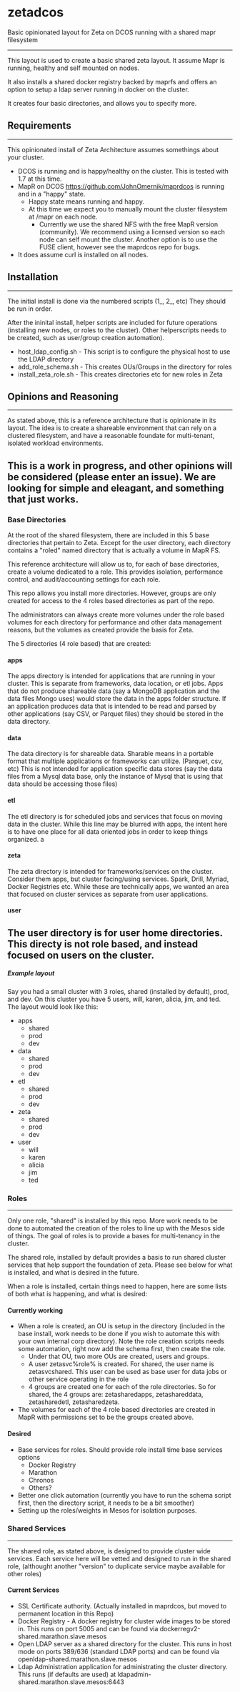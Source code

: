 # zetadcos
Basic opinionated layout for Zeta on DCOS running with a shared mapr filesystem

--------
This layout is used to create a basic shared zeta layout. It assume Mapr is running, healthy and self mounted on nodes. 

It also installs a shared docker registry backed by maprfs and offers an option to setup a ldap server running in docker on the cluster. 

It creates four basic directories, and allows you to specify more.

## Requirements
--------

This opinionated install of Zeta Architecture assumes somethings about your cluster. 
* DCOS is running and is happy/healthy on the cluster.  This is tested with 1.7 at this time. 
* MapR on DCOS https://github.com/JohnOmernik/maprdcos is running and in a "happy" state.  
  * Happy state means running and happy. 
  * At this time we expect you to manually mount the cluster filesystem at /mapr on each node.
    * Currently we use the shared NFS with the free MapR version (community). We recommend using a licensed version so each node can self mount the cluster. Another option is to use the FUSE client, however see the maprdcos repo for bugs. 
* It does assume curl is installed on all nodes.  

## Installation
--------
The initial install is done via the numbered scripts (1_, 2_, etc) They should be run in order. 

After the ininital install, helper scripts are included for future operations (installing new nodes, or roles to the cluster). Other helperscripts needs to be created, such as user/group creation automation). 


* host_ldap_config.sh - This script is to configure the physical host to use the LDAP directory
* add_role_schema.sh - This creates OUs/Groups in the directory for roles
* install_zeta_role.sh - This creates directories etc for new roles in Zeta


## Opinions and Reasoning
--------
As stated above, this is a reference architecture that is opinionate in its layout. The idea is to create a shareable environment that can rely on a clustered filesystem, and have a reasonable foundate for multi-tenant, isolated workload environments. 

This is a work in progress, and other opinions will be considered (please enter an issue).  We are looking for simple and eleagant, and something that just works. 
--------
### Base Directories
At the root of the shared filesystem, there are included in this 5 base directories that pertain to Zeta. Except for the user directory, each directory contains a "roled" named directory that is actually a volume in MapR FS. 

This reference architecture will allow us to, for each of base directories, create a volume dedicated to a role. This provides isolation, performance control, and audit/accounting settings for each role. 

This repo allows you install more directories. However, groups are only created for access to the 4 roles based directories as part of the repo. 

The administrators can always create more volumes under the role based volumes for each directory for performance and other data management reasons, but the volumes as created provide the basis for Zeta. 


The 5 directories (4 role based) that are created:

#### apps

The apps directory is intended for applications that are running in your cluster. This is separate from frameworks, data location, or etl jobs. Apps that do not produce shareable data (say a MongoDB application and the data files Mongo uses) would store the data in the apps folder structure. If an application produces data that is intended to be read and parsed by other applications (say CSV, or Parquet files) they should be stored in the data directory. 

#### data

The data directory is for shareable data. Sharable means in a portable format that multiple applications or frameworks can utilize. (Parquet, csv, etc) This is not intended for application specific data stores (say the data files from a Mysql data base, only the instance of Mysql that is using that data should be accessing those files)

#### etl

The etl directory is for scheduled jobs and services that focus on moving data in the cluster. While this line may be blurred with apps, the intent here is to have one place for all data oriented jobs in order to keep things organized. a

#### zeta

The zeta directory is intended for frameworks/services on the cluster. Consider them apps, but cluster facing/using services. Spark, Drill, Myriad, Docker Registries etc.  While these are technically apps, we wanted an area that focused on cluster services as separate from user applications. 

#### user

The user directory is for user home directories. This directy is not role based, and instead focused on users on the cluster. 
--------

##### Example layout 
Say you had a small cluster with 3 roles, shared (installed by default), prod, and dev. On this cluster you have 5 users, will, karen, alicia, jim, and ted.  The layout would look like this:

* apps
  * shared
  * prod
  * dev
* data
  * shared
  * prod
  * dev
* etl
  * shared
  * prod
  * dev
* zeta
  * shared
  * prod
  * dev
* user
  * will
  * karen
  * alicia
  * jim
  * ted 


### Roles
--------
Only one role, "shared" is installed by this repo. More work needs to be done to automated the creation of the roles to line up with the Mesos side of things. The goal of roles is to provide a bases for multi-tenancy in the cluster. 

The shared role, installed by default provides a basis to run shared cluster services that help support the foundation of zeta. Please see below for what is installed, and what is desired in the future. 

When a role is installed, certain things need to happen, here are some lists of both what is happening, and what is desired:

#### Currently working

* When a role is created, an OU is setup in the directory (included in the base install, work needs to be done if you wish to automate this with your own internal corp directory). Note the role creation scripts needs some automation, right now add the schema first, then create the role. 
  * Under that OU, two more OUs are created, users and groups.
  * A user zetasvc%role% is created. For shared, the user name is zetasvcshared.  This user can be used as base user for data jobs or other service operating in the role
  * 4 groups are created one for each of the role directories. So for shared, the 4 groups are: zetasharedapps, zetashareddata, zetasharedetl, zetasharedzeta.  
* The volumes for each of the 4 role based directories are created in MapR with permissions set to be the groups created above. 

#### Desired

* Base services for roles. Should provide role install time base services options
  * Docker Registry
  * Marathon
  * Chronos
  * Others? 
* Better one click automation (currently you have to run the schema script first, then the directory script, it needs to be a bit smoother)
* Setting up the roles/weights in Mesos for isolation purposes. 


### Shared Services
--------
The shared role, as stated above, is designed to provide cluster wide services.  Each service here will be vetted and designed to run in the shared role, (althought another "version" to duplicate service maybe available for other roles)

#### Current Services
* SSL Certificate authority. (Actually installed in maprdcos, but moved to permanent location in this Repo)
* Docker Registry - A docker registry for cluster wide images to be stored in. This runs on port 5005 and can be found via dockerregv2-shared.marathon.slave.mesos
* Open LDAP server as a shared directory for the cluster. This runs in host mode on ports 389/636 (standard LDAP ports) and can be found via openldap-shared.marathon.slave.mesos
* Ldap Administration application for administrating the cluster directory. This runs (if defaults are used) at ldapadmin-shared.marathon.slave.mesos:6443





